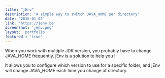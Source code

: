 ```yaml
---
title: "jEnv"
description: "A simple way to switch JAVA_HOME per directory"
date: '2018-01-02'
link: 'https://jenv.be'
screenshot: 'jenv.png'
layout: 'portfolio'
featured : 'true'
---
```


When you work with multiple JDK version, you probably have to change JAVA_HOME frequently.
jEnv is a solution to help you !

It allows you to configure which version to use for a specific folder, and jEnv will change JAVA_HOME each time you change of directory.
